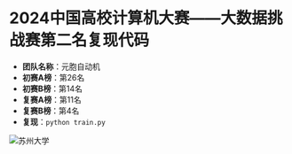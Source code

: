 
# 2024中国高校计算机大赛——大数据挑战赛第二名复现代码
- **团队名称**：元胞自动机
- **初赛A榜**：第26名
- **初赛B榜**：第14名
- **复赛A榜**：第11名
- **复赛B榜**：第4名
- **复现**：```python train.py```
  
![苏州大学](szdx.png)
